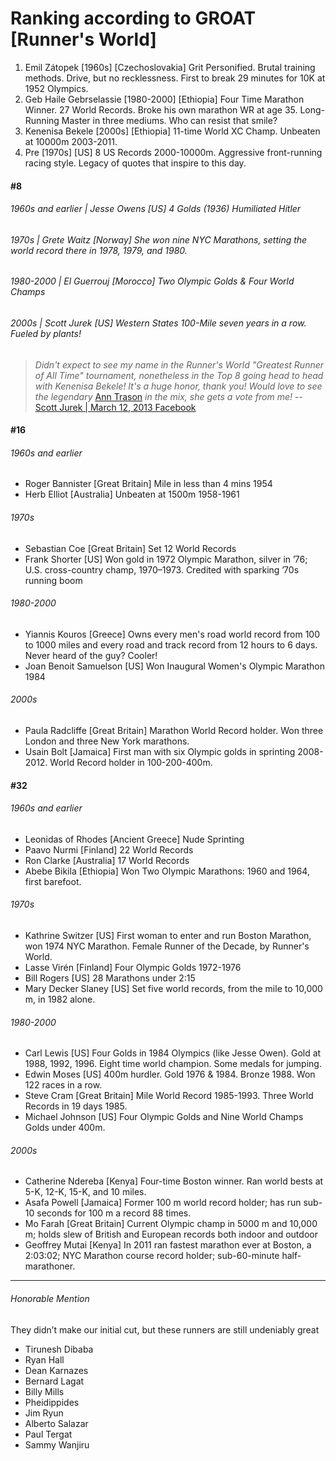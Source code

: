 # Ranking according to GROAT [Runner's World]

1. Emil Zátopek [1960s] [Czechoslovakia] Grit Personified. Brutal training methods. Drive, but no recklessness. First to break 29 minutes for 10K at 1952 Olympics.
2. Geb Haile Gebrselassie [1980-2000] [Ethiopia] Four Time Marathon Winner. 27 World Records. Broke his own marathon WR at age 35. Long-Running Master in three mediums. Who can resist that smile?
4. Kenenisa Bekele [2000s] [Ethiopia] 11-time World XC Champ. Unbeaten at 10000m 2003-2011.
4. Pre [1970s] [US] 8 US Records 2000-10000m. Aggressive front-running racing style. Legacy of quotes that inspire to this day. 

#### #8

###### 1960s and earlier | Jesse Owens [US] 4 Golds (1936) Humiliated Hitler

###### 1970s | Grete Waitz [Norway] She won nine NYC Marathons, setting the world record there in 1978, 1979, and 1980.

###### 1980-2000 | El Guerrouj [Morocco] Two Olympic Golds & Four World Champs

###### 2000s | Scott Jurek [US] Western States 100-Mile seven years in a row. Fueled by plants!


> *Didn't expect to see my name in the Runner's World "Greatest Runner of All Time" tournament, nonetheless in the Top 8 going head to head with Kenenisa Bekele! It's a huge honor, thank you! Would love to see the legendary* [Ann Trason](https://guenergy.com/gu-pioneers-ann-trason/) *in the mix, she gets a vote from me!* -- [Scott Jurek | March 12, 2013 Facebook](https://www.facebook.com/ScottJurek/posts/102051113320565)

#### #16

###### 1960s and earlier 

+ Roger Bannister [Great Britain] Mile in less than 4 mins 1954
+ Herb Elliot [Australia] Unbeaten at 1500m 1958-1961

###### 1970s 

+ Sebastian Coe [Great Britain] Set 12 World Records
+ Frank Shorter [US] Won gold in 1972 Olympic Marathon, silver in ’76; U.S. cross-country champ, 1970–1973. Credited with sparking ’70s running boom
 
###### 1980-2000 

+ Yiannis Kouros [Greece] Owns every men's road world record from 100 to 1000 miles and every road and track record from 12 hours to 6 days. Never heard of the guy? Cooler!
+ Joan Benoit Samuelson [US] Won Inaugural Women's Olympic Marathon 1984

###### 2000s 

+ Paula Radcliffe [Great Britain] Marathon World Record holder. Won three London and three New York marathons.
+ Usain Bolt [Jamaica] First man with six Olympic golds in sprinting 2008-2012. World Record holder in 100-200-400m.

#### #32

###### 1960s and earlier 

+ Leonidas of Rhodes [Ancient Greece] Nude Sprinting
+ Paavo Nurmi [Finland] 22 World Records
+ Ron Clarke [Australia] 17 World Records
+ Abebe Bikila [Ethiopia] Won Two Olympic Marathons: 1960 and 1964, first barefoot.

###### 1970s 

+ Kathrine Switzer [US] First woman to enter and run Boston Marathon, won 1974 NYC Marathon. Female Runner of the Decade, by Runner's World.
+ Lasse Virén [Finland] Four Olympic Golds 1972-1976
+ Bill Rogers [US] 28 Marathons under 2:15
+ Mary Decker Slaney [US] Set five world records, from the mile to 10,000 m, in 1982 alone.

###### 1980-2000 

+ Carl Lewis [US] Four Golds in 1984 Olympics (like Jesse Owen). Gold at 1988, 1992, 1996. Eight time world champion. Some medals for jumping.
+ Edwin Moses [US] 400m hurdler. Gold 1976 & 1984. Bronze 1988. Won 122 races in a row.
+ Steve Cram [Great Britain] Mile World Record 1985-1993. Three World Records in 19 days 1985.
+ Michael Johnson [US] Four Olympic Golds and Nine World Champs Golds under 400m.

###### 2000s  

+ Catherine Ndereba [Kenya] Four-time Boston winner. Ran world bests at 5-K, 12-K, 15-K, and 10 miles.
+ Asafa Powell [Jamaica] Former 100 m world record holder; has run sub-10 seconds for 100 m a record 88 times.
+ Mo Farah [Great Britain] Current Olympic champ in 5000 m and 10,000 m; holds slew of British and European records both indoor and outdoor 
+ Geoffrey Mutai [Kenya] In 2011 ran fastest marathon ever at Boston, a 2:03:02; NYC Marathon course record holder; sub-60-minute half-marathoner.

******

###### Honorable Mention

They didn’t make our initial cut, but these runners are still undeniably great 

+ Tirunesh Dibaba
+ Ryan Hall
+ Dean Karnazes
+ Bernard Lagat
+ Billy Mills
+ Pheidippides
+ Jim Ryun
+ Alberto Salazar
+ Paul Tergat
+ Sammy Wanjiru
